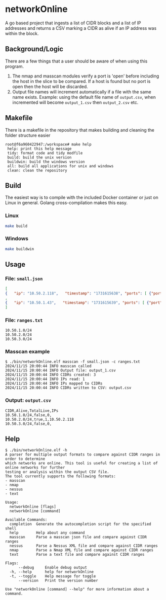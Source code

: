 # networkOnline
A go based project that ingests a list of CIDR blocks and a list of IP addresses and returns a CSV marking a CIDR as alive if an IP address was within the block.

## Background/Logic
There are a few things that a user should be aware of when using this program.
1. The nmap and masscan modules verify a port is 'open' before including the host in the slice to be compared. If a host is found but no port is open then the host will be discarded.
2. Output file names will increment automatically if a file with the same name exists. Example: using the default file name of `output.csv`, when incremented will become `output_1.csv` then `output_2.csv` etc.


## Makefile
There is a makefile in the repository that makes building and cleaning the folder structure easier

```
root@f6a960422947:/workspace# make help
 help: print this help message
 tidy: format code and tidy modfile
 build: build the unix version
 buildwin: build the windows version
 all: build all applications for unix and windows
 clean: clean the repository
```

## Build
The easiest way is to compile with the included Docker container or just on Linux in general. Golang cross-compilation makes this easy.
### Linux
```bash
make build
```

### Windows
```bash
make buildwin
```

## Usage
### File: `small.json`
```json
[
{   "ip": "10.50.2.118",   "timestamp": "1731615638", "ports": [ {"port": 5985, "proto": "tcp", "status": "open", "reason": "rst-ack", "ttl": 64} ] }
,
{   "ip": "10.50.1.43",   "timestamp": "1731615639", "ports": [ {"port": 3306, "proto": "tcp", "status": "closed", "reason": "rst-ack", "ttl": 64} ] }
]
```

### File: `ranges.txt`
```text
10.50.1.0/24
10.50.2.0/24
10.50.3.0/24
```

### Masscan example
```
$ ./bin/networkOnline.elf masscan -f small.json -c ranges.txt 
2024/11/15 20:00:44 INFO masscan called
2024/11/15 20:00:44 INFO Output file: output_1.csv
2024/11/15 20:00:44 INFO CIDRs created: 3
2024/11/15 20:00:44 INFO IPs read: 1
2024/11/15 20:00:44 INFO IPs mapped to CIDRs
2024/11/15 20:00:44 INFO CIDRs written to CSV: output.csv
```

### Output: `output.csv`
```csv
CIDR,Alive,TotalLive,IPs
10.50.1.0/24,false,0,
10.50.2.0/24,true,1,10.50.2.118
10.50.3.0/24,false,0,
```

## Help
```
$ ./bin/networkOnline.elf -h                                                
A parser for multiple output formats to compare against CIDR ranges in order to determine
which networks are online. This tool is useful for creating a list of online networks for further
testing or analysis within the output CSV file. 
The tool currently supports the following formats:
- masscan
- nmap
- nessus
- text

Usage:
  networkOnline [flags]
  networkOnline [command]

Available Commands:
  completion  Generate the autocompletion script for the specified shell
  help        Help about any command
  masscan     Parse a masscan json file and compare against CIDR ranges
  nessus      Parse a Nessus XML file and compare against CIDR ranges
  nmap        Parse a Nmap XML file and compare against CIDR ranges
  text        Parse a text file and compare against CIDR ranges

Flags:
      --debug     Enable debug output
  -h, --help      help for networkOnline
  -t, --toggle    Help message for toggle
      --version   Print the version number

Use "networkOnline [command] --help" for more information about a command.
```